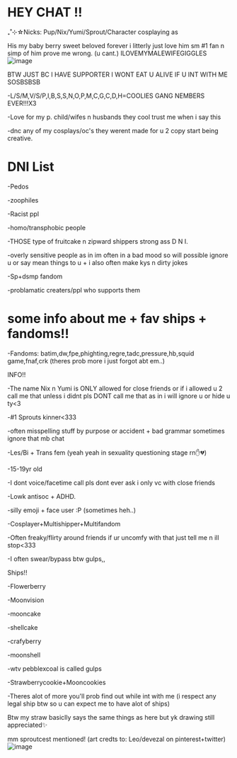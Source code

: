 # HEY CHAT !!

₊˚⊹☆Nicks: Pup/Nix/Yumi/Sprout/Character cosplaying as

His my baby berry sweet beloved forever i litterly just love him sm #1 fan n simp of him prove me wrong. (u cant.)    ILOVEMYMALEWIFEGIGGLES
![image](https://github.com/user-attachments/assets/250ff053-85eb-4512-a969-08ab14bef068)


BTW JUST BC I HAVE SUPPORTER I WONT EAT U ALIVE IF U INT WITH ME SOSBSBSB


-L/S/M,V/S/P,I,B,S,S,N,O,P,M,C,G,C,D,H=COOLIES GANG NEMBERS EVER!!!X3


-Love for my p. child/wifes n husbands they cool trust me when i say this



-dnc any of my cosplays/oc's they werent made for u 2 copy start being creative.


# DNI List


-Pedos

-zoophiles

-Racist ppl

-homo/transphobic people

-THOSE type of fruitcake n zipward shippers strong ass D N I.

-overly sensitive people as in im often in a bad mood so will possible ignore u or say mean things to u + i also often make kys n dirty jokes

-Sp+dsmp fandom

-problamatic creaters/ppl who supports them

# some info about me + fav ships + fandoms!!

-Fandoms: batim,dw,fpe,phighting,regre,tadc,pressure,hb,squid game,fnaf,crk (theres prob more i just forgot abt em..)

INFO!!

-The name Nix n Yumi is ONLY allowed for close friends or if i allowed u 2 call me that unless i didnt pls DONT call me that as in i will ignore u or hide u ty<3

-#1 Sprouts kinner<333

-often misspelling stuff by purpose or accident + bad grammar sometimes ignore that mb chat

-Les/Bi + Trans fem (yeah yeah in sexuality questioning stage rn✋💔)

-15-19yr old

-I dont voice/facetime call pls dont ever ask i only vc with close friends

-Lowk antisoc + ADHD.


-silly emoji + face user :P (sometimes heh..)

-Cosplayer+Multishipper+Multifandom

-Often freaky/flirty around friends if ur uncomfy with that just tell me n ill stop<333

-I often swear/bypass btw gulps,,

Ships!!

-Flowerberry

-Moonvision

-mooncake

-shellcake

-crafyberry

-moonshell

-wtv pebblexcoal is called gulps

-Strawberrycookie+Mooncookies

-Theres alot of more you'll prob find out while int with me (i respect any legal ship btw so u can expect me to have alot of ships)

Btw my straw basiclly says the same things as here but yk drawing still appreciated✨







mm sproutcest mentioned! (art credts to: Leo/devezal on pinterest+twitter)
![image](https://github.com/user-attachments/assets/aed51302-cba1-4486-aa7b-a99b378e54a3)
